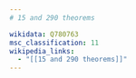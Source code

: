 ```yaml
---
# 15 and 290 theorems

wikidata: Q780763
msc_classification: 11
wikipedia_links:
  - "[[15 and 290 theorems]]"
---
```

